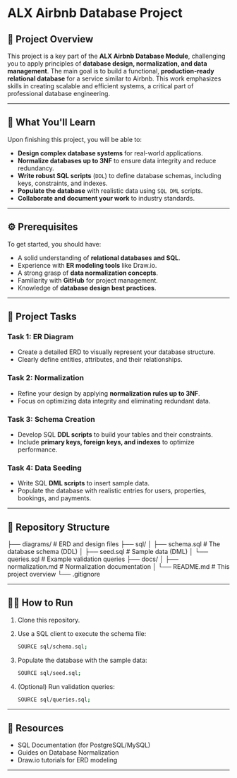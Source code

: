 # ALX Airbnb Database Project

## 📌 Project Overview

This project is a key part of the **ALX Airbnb Database Module**, challenging you to apply principles of **database design, normalization, and data management**. The main goal is to build a functional, **production-ready relational database** for a service similar to Airbnb. This work emphasizes skills in creating scalable and efficient systems, a critical part of professional database engineering.

---

## 🎯 What You'll Learn

Upon finishing this project, you will be able to:

- **Design complex database systems** for real-world applications.
- **Normalize databases up to 3NF** to ensure data integrity and reduce redundancy.
- **Write robust SQL scripts** (`DDL`) to define database schemas, including keys, constraints, and indexes.
- **Populate the database** with realistic data using `SQL DML` scripts.
- **Collaborate and document your work** to industry standards.

---

## ⚙️ Prerequisites

To get started, you should have:

- A solid understanding of **relational databases and SQL**.
- Experience with **ER modeling tools** like Draw.io.
- A strong grasp of **data normalization concepts**.
- Familiarity with **GitHub** for project management.
- Knowledge of **database design best practices**.

---

## 🚀 Project Tasks

### **Task 1: ER Diagram**

- Create a detailed ERD to visually represent your database structure.
- Clearly define entities, attributes, and their relationships.

### **Task 2: Normalization**

- Refine your design by applying **normalization rules up to 3NF**.
- Focus on optimizing data integrity and eliminating redundant data.

### **Task 3: Schema Creation**

- Develop SQL **DDL scripts** to build your tables and their constraints.
- Include **primary keys, foreign keys, and indexes** to optimize performance.

### **Task 4: Data Seeding**

- Write SQL **DML scripts** to insert sample data.
- Populate the database with realistic entries for users, properties, bookings, and payments.

---

## 📂 Repository Structure

├── diagrams/ # ERD and design files
├── sql/
│ ├── schema.sql # The database schema (DDL)
│ ├── seed.sql # Sample data (DML)
│ └── queries.sql # Example validation queries
├── docs/
│ ├── normalization.md # Normalization documentation
│ └── README.md # This project overview
└── .gitignore

---

## 🧑‍💻 How to Run

1.  Clone this repository.
2.  Use a SQL client to execute the schema file:

    ```bash
    SOURCE sql/schema.sql;
    ```

3.  Populate the database with the sample data:

    ```bash
    SOURCE sql/seed.sql;
    ```

4.  (Optional) Run validation queries:

    ```bash
    SOURCE sql/queries.sql;
    ```

---

## 📖 Resources

- SQL Documentation (for PostgreSQL/MySQL)
- Guides on Database Normalization
- Draw.io tutorials for ERD modeling

---
